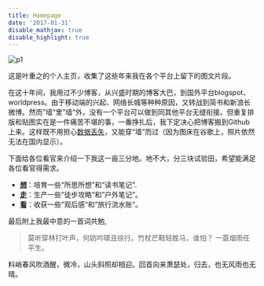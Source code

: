 ```yaml
---
title: Homepage
date: '2017-01-31'
disable_mathjax: true
disable_highlight: true
---
```


[p1]: https://lh3.googleusercontent.com/SaloEW7_ijK1c127Er7LL6pc5vCqTTQbKGLq6O8KpL1EOjlJE11KFgnpswRJJHeMObMn60hcXf1hf5plPkLAqqwpj_msZQUh1GUl6kQ2shVV55HgaC52i02WRa2HNqshpbb6CFCFYWBjcKUW-PqEeuXt8s-UYqKyxJGCFhLdWxDbXCzhxJ2yuqdQKK28cZiA3oscudzajhXs7l8VLdyrv0wx7evfXmo1h9LzkBChACREObddFoG4QkEyzgVUwrM_MZ3LLOGnNt5wIy32cTsrC2SDU7i6Z1-ywei00WqcuzB10EFP1oX-DJuoj3Ws6y7CkAVRhsSJ3Oo8mv6ohA4WzP2oSm2oYN0262FaS20FeaGKdr5WCg6Ybq7B9K-iN-jHeNxfaqLVgwShtD7eZxSwnegbApqZweBnS8wPZrOsY1TLljPrlkWcQ5KkleqRj0LvnPARMPaDDaTI2JpNpM_QChZpZLQ2c_8jusGzzy_VynzgFKKKOvn5aa-G3wM4rpmYfRdwPKiXSZV3Y8R3yLzB3urXnoxlEzSigaxAZXU4uT7kGjFnW_Cvy2M4xwStUk6P3cS1j1NNa0V2jJPul0tNxL48kxxceVYBkOV73Vf2DRCfirK-gF35N8Zmxlwn2oTYaQ2T6VfJwrrLPVYdUikZBCE0ytKBbJ4=w2400-no-tmp.jpg

![p1]

这是叶重之的个人主页，收集了这些年来我在各个平台上留下的图文片段。

在这十年间，我用过不少博客，从兴盛时期的博客大巴，到国外平台blogspot、worldpress。由于移动端的兴起、网络长城等种种原因，又转战到简书和新浪长微博。然而”墙“里”墙“外，没有一个平台可以做到同其他平台无缝衔接。但重复排版和贴图实在是一件痛苦不堪的事，一番挣扎后，我下定决心把博客搬到Github上来。这样既不用担心[数据丢失](https://www.douban.com/group/topic/111603767/)，又能穿“墙”而过（因为图床在谷歌上，照片依然无法在国内显示）。

下面给各位看官来介绍一下我这一亩三分地。地不大，分三块试验田，希望能满足各位看官得需求。

- [**想**](/thinking/)：培育一些“所思所想”和“读书笔记".
- [**走**](/hiking/)：生产一些”徒步攻略“和”户外笔记“。
- [**看**](/tourism/)：收获一些”观后感“和”旅行流水账“。

最后附上我最中意的一首词共勉,

>莫听穿林打叶声，何妨吟啸且徐行。竹杖芒鞋轻胜马，谁怕？ 一蓑烟雨任平生。
>
料峭春风吹酒醒，微冷，山头斜照却相迎。回首向来萧瑟处，归去，也无风雨也无晴。